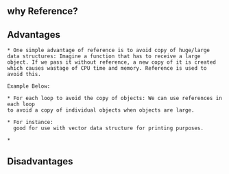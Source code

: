 ## why Reference?


## Advantages
    * One simple advantage of reference is to avoid copy of huge/large data structures: Imagine a function that has to receive a large object. If we pass it without reference, a new copy of it is created which causes wastage of CPU time and memory. Reference is used to avoid this.

    Example Below:

    * For each loop to avoid the copy of objects: We can use references in each loop
    to avoid a copy of individual objects when objects are large.

    * For instance:
      good for use with vector data structure for printing purposes.

    * 
## Disadvantages
